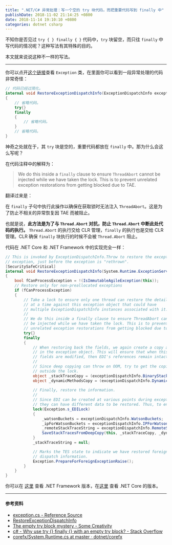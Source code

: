 ```yaml
---
title: ".NET/C# 异常处理：写一个空的 try 块代码，而把重要代码写到 finally 中"
publishDate: 2018-11-02 21:14:25 +0800
date: 2018-11-14 19:10:10 +0800
categories: dotnet csharp
---
```


不知你是否见过 `try { } finally { }` 代码中，`try` 块留空，而只往 `finally` 中写代码的情况呢？这种写法有其特殊的目的。

本文就来说说这种不一样的写法。

---

你可以点开[这个链接](https://source.dot.net/#System.Private.CoreLib/src/System/Exception.cs,a445c4e8ae46b283,references)查看 `Exception` 类，在里面你可以看到一段异常处理的代码非常奇怪：

```csharp
// 代码已经过简化。
internal void RestoreExceptionDispatchInfo(ExceptionDispatchInfo exceptionDispatchInfo)
{
    // 省略代码。
    try{}
    finally
    {
        // 省略代码。
    }
    // 省略代码。
}
```

神奇之处就在于，其 `try` 块是空的，重要代码都放在 `finally` 中。那为什么会这么写呢？

在代码注释中的解释为：

> We do this inside a `finally` clause to ensure `ThreadAbort` cannot be injected while we have taken the lock. This is to prevent unrelated exception restorations from getting blocked due to TAE.

翻译过来是：

在 `finally` 子句中执行此操作以确保在获取锁时无法注入 `ThreadAbort`。这是为了防止不相关的异常恢复因 TAE 而被阻止。

也就是说，**此方法是为了与 `Thread.Abort` 对抗，防止 `Thread.Abort` 中断此处代码的执行。** `Thread.Abort` 的执行交给 CLR 管理，`finally` 的执行也是交给 CLR 管理。CLR 确保 `finally` 块执行的时候不会被 `Thread.Abort` 阻止。

代码在 .NET Core 和 .NET Framework 中的实现完全一样：

```csharp
// This is invoked by ExceptionDispatchInfo.Throw to restore the exception stack trace, corresponding to the original throw of the
// exception, just before the exception is "rethrown".
[SecuritySafeCritical]
internal void RestoreExceptionDispatchInfo(System.Runtime.ExceptionServices.ExceptionDispatchInfo exceptionDispatchInfo)
{
    bool fCanProcessException = !(IsImmutableAgileException(this));
    // Restore only for non-preallocated exceptions
    if (fCanProcessException)
    {
        // Take a lock to ensure only one thread can restore the details
        // at a time against this exception object that could have
        // multiple ExceptionDispatchInfo instances associated with it.
        //
        // We do this inside a finally clause to ensure ThreadAbort cannot
        // be injected while we have taken the lock. This is to prevent
        // unrelated exception restorations from getting blocked due to TAE.
        try{}
        finally
        {
            // When restoring back the fields, we again create a copy and set reference to them
            // in the exception object. This will ensure that when this exception is thrown and these
            // fields are modified, then EDI's references remain intact.
            //
            // Since deep copying can throw on OOM, try to get the copies
            // outside the lock.
            object _stackTraceCopy = (exceptionDispatchInfo.BinaryStackTraceArray == null)?null:DeepCopyStackTrace(exceptionDispatchInfo.BinaryStackTraceArray);
            object _dynamicMethodsCopy = (exceptionDispatchInfo.DynamicMethodArray == null)?null:DeepCopyDynamicMethods(exceptionDispatchInfo.DynamicMethodArray);
            
            // Finally, restore the information. 
            //
            // Since EDI can be created at various points during exception dispatch (e.g. at various frames on the stack) for the same exception instance,
            // they can have different data to be restored. Thus, to ensure atomicity of restoration from each EDI, perform the restore under a lock.
            lock(Exception.s_EDILock)
            {
                _watsonBuckets = exceptionDispatchInfo.WatsonBuckets;
                _ipForWatsonBuckets = exceptionDispatchInfo.IPForWatsonBuckets;
                _remoteStackTraceString = exceptionDispatchInfo.RemoteStackTrace;
                SaveStackTracesFromDeepCopy(this, _stackTraceCopy, _dynamicMethodsCopy);
            }
            _stackTraceString = null;

            // Marks the TES state to indicate we have restored foreign exception
            // dispatch information.
            Exception.PrepareForForeignExceptionRaise();
        }
    }
}
```

你可以在 [这里](https://referencesource.microsoft.com/#mscorlib/system/exception.cs,a445c4e8ae46b283) 查看 .NET Framework 版本，在[这里](https://source.dot.net/#System.Private.CoreLib/src/System/Exception.cs,a445c4e8ae46b283,references) 查看 .NET Core 的版本。

---

#### 参考资料

- [exception.cs - Reference Source](https://referencesource.microsoft.com/#mscorlib/system/exception.cs,a445c4e8ae46b283)
- [RestoreExceptionDispatchInfo](https://source.dot.net/#System.Private.CoreLib/src/System/Exception.cs,a445c4e8ae46b283,references)
- [The empty try block mystery - Some Creativity](http://web.archive.org/web/20130523155042/http://blog.somecreativity.com/2008/04/10/the-empty-try-block-mystery/)
- [c# - Why use try {} finally {} with an empty try block? - Stack Overflow](https://stackoverflow.com/q/2186101/6233938)
- [corefx/System.Runtime.cs at master · dotnet/corefx](https://github.com/dotnet/corefx/blob/master/src/System.Runtime/ref/System.Runtime.cs)
